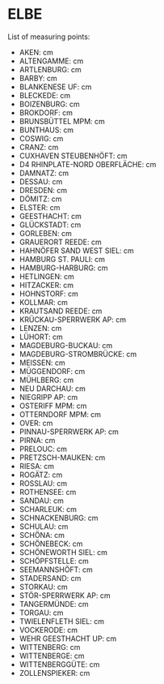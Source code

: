 # ELBE

List of measuring points:

* AKEN: <Value topic="rivers/pegel-online/ELBE/AKEN/measurementValue"/> cm
* ALTENGAMME: <Value topic="rivers/pegel-online/ELBE/ALTENGAMME/measurementValue"/> cm
* ARTLENBURG: <Value topic="rivers/pegel-online/ELBE/ARTLENBURG/measurementValue"/> cm
* BARBY: <Value topic="rivers/pegel-online/ELBE/BARBY/measurementValue"/> cm
* BLANKENESE UF: <Value topic="rivers/pegel-online/ELBE/BLANKENESE UF/measurementValue"/> cm
* BLECKEDE: <Value topic="rivers/pegel-online/ELBE/BLECKEDE/measurementValue"/> cm
* BOIZENBURG: <Value topic="rivers/pegel-online/ELBE/BOIZENBURG/measurementValue"/> cm
* BROKDORF: <Value topic="rivers/pegel-online/ELBE/BROKDORF/measurementValue"/> cm
* BRUNSBÜTTEL MPM: <Value topic="rivers/pegel-online/ELBE/BRUNSBÜTTEL MPM/measurementValue"/> cm
* BUNTHAUS: <Value topic="rivers/pegel-online/ELBE/BUNTHAUS/measurementValue"/> cm
* COSWIG: <Value topic="rivers/pegel-online/ELBE/COSWIG/measurementValue"/> cm
* CRANZ: <Value topic="rivers/pegel-online/ELBE/CRANZ/measurementValue"/> cm
* CUXHAVEN STEUBENHÖFT: <Value topic="rivers/pegel-online/ELBE/CUXHAVEN STEUBENHÖFT/measurementValue"/> cm
* D4 RHINPLATE-NORD OBERFLÄCHE: <Value topic="rivers/pegel-online/ELBE/D4 RHINPLATE-NORD OBERFLÄCHE/measurementValue"/> cm
* DAMNATZ: <Value topic="rivers/pegel-online/ELBE/DAMNATZ/measurementValue"/> cm
* DESSAU: <Value topic="rivers/pegel-online/ELBE/DESSAU/measurementValue"/> cm
* DRESDEN: <Value topic="rivers/pegel-online/ELBE/DRESDEN/measurementValue"/> cm
* DÖMITZ: <Value topic="rivers/pegel-online/ELBE/DÖMITZ/measurementValue"/> cm
* ELSTER: <Value topic="rivers/pegel-online/ELBE/ELSTER/measurementValue"/> cm
* GEESTHACHT: <Value topic="rivers/pegel-online/ELBE/GEESTHACHT/measurementValue"/> cm
* GLÜCKSTADT: <Value topic="rivers/pegel-online/ELBE/GLÜCKSTADT/measurementValue"/> cm
* GORLEBEN: <Value topic="rivers/pegel-online/ELBE/GORLEBEN/measurementValue"/> cm
* GRAUERORT REEDE: <Value topic="rivers/pegel-online/ELBE/GRAUERORT REEDE/measurementValue"/> cm
* HAHNÖFER SAND WEST SIEL: <Value topic="rivers/pegel-online/ELBE/HAHNÖFER SAND WEST SIEL/measurementValue"/> cm
* HAMBURG ST. PAULI: <Value topic="rivers/pegel-online/ELBE/HAMBURG ST. PAULI/measurementValue"/> cm
* HAMBURG-HARBURG: <Value topic="rivers/pegel-online/ELBE/HAMBURG-HARBURG/measurementValue"/> cm
* HETLINGEN: <Value topic="rivers/pegel-online/ELBE/HETLINGEN/measurementValue"/> cm
* HITZACKER: <Value topic="rivers/pegel-online/ELBE/HITZACKER/measurementValue"/> cm
* HOHNSTORF: <Value topic="rivers/pegel-online/ELBE/HOHNSTORF/measurementValue"/> cm
* KOLLMAR: <Value topic="rivers/pegel-online/ELBE/KOLLMAR/measurementValue"/> cm
* KRAUTSAND REEDE: <Value topic="rivers/pegel-online/ELBE/KRAUTSAND REEDE/measurementValue"/> cm
* KRÜCKAU-SPERRWERK AP: <Value topic="rivers/pegel-online/ELBE/KRÜCKAU-SPERRWERK AP/measurementValue"/> cm
* LENZEN: <Value topic="rivers/pegel-online/ELBE/LENZEN/measurementValue"/> cm
* LÜHORT: <Value topic="rivers/pegel-online/ELBE/LÜHORT/measurementValue"/> cm
* MAGDEBURG-BUCKAU: <Value topic="rivers/pegel-online/ELBE/MAGDEBURG-BUCKAU/measurementValue"/> cm
* MAGDEBURG-STROMBRÜCKE: <Value topic="rivers/pegel-online/ELBE/MAGDEBURG-STROMBRÜCKE/measurementValue"/> cm
* MEISSEN: <Value topic="rivers/pegel-online/ELBE/MEISSEN/measurementValue"/> cm
* MÜGGENDORF: <Value topic="rivers/pegel-online/ELBE/MÜGGENDORF/measurementValue"/> cm
* MÜHLBERG: <Value topic="rivers/pegel-online/ELBE/MÜHLBERG/measurementValue"/> cm
* NEU DARCHAU: <Value topic="rivers/pegel-online/ELBE/NEU DARCHAU/measurementValue"/> cm
* NIEGRIPP AP: <Value topic="rivers/pegel-online/ELBE/NIEGRIPP AP/measurementValue"/> cm
* OSTERIFF MPM: <Value topic="rivers/pegel-online/ELBE/OSTERIFF MPM/measurementValue"/> cm
* OTTERNDORF MPM: <Value topic="rivers/pegel-online/ELBE/OTTERNDORF MPM/measurementValue"/> cm
* OVER: <Value topic="rivers/pegel-online/ELBE/OVER/measurementValue"/> cm
* PINNAU-SPERRWERK AP: <Value topic="rivers/pegel-online/ELBE/PINNAU-SPERRWERK AP/measurementValue"/> cm
* PIRNA: <Value topic="rivers/pegel-online/ELBE/PIRNA/measurementValue"/> cm
* PRELOUC: <Value topic="rivers/pegel-online/ELBE/PRELOUC/measurementValue"/> cm
* PRETZSCH-MAUKEN: <Value topic="rivers/pegel-online/ELBE/PRETZSCH-MAUKEN/measurementValue"/> cm
* RIESA: <Value topic="rivers/pegel-online/ELBE/RIESA/measurementValue"/> cm
* ROGÄTZ: <Value topic="rivers/pegel-online/ELBE/ROGÄTZ/measurementValue"/> cm
* ROSSLAU: <Value topic="rivers/pegel-online/ELBE/ROSSLAU/measurementValue"/> cm
* ROTHENSEE: <Value topic="rivers/pegel-online/ELBE/ROTHENSEE/measurementValue"/> cm
* SANDAU: <Value topic="rivers/pegel-online/ELBE/SANDAU/measurementValue"/> cm
* SCHARLEUK: <Value topic="rivers/pegel-online/ELBE/SCHARLEUK/measurementValue"/> cm
* SCHNACKENBURG: <Value topic="rivers/pegel-online/ELBE/SCHNACKENBURG/measurementValue"/> cm
* SCHULAU: <Value topic="rivers/pegel-online/ELBE/SCHULAU/measurementValue"/> cm
* SCHÖNA: <Value topic="rivers/pegel-online/ELBE/SCHÖNA/measurementValue"/> cm
* SCHÖNEBECK: <Value topic="rivers/pegel-online/ELBE/SCHÖNEBECK/measurementValue"/> cm
* SCHÖNEWORTH SIEL: <Value topic="rivers/pegel-online/ELBE/SCHÖNEWORTH SIEL/measurementValue"/> cm
* SCHÖPFSTELLE: <Value topic="rivers/pegel-online/ELBE/SCHÖPFSTELLE/measurementValue"/> cm
* SEEMANNSHÖFT: <Value topic="rivers/pegel-online/ELBE/SEEMANNSHÖFT/measurementValue"/> cm
* STADERSAND: <Value topic="rivers/pegel-online/ELBE/STADERSAND/measurementValue"/> cm
* STORKAU: <Value topic="rivers/pegel-online/ELBE/STORKAU/measurementValue"/> cm
* STÖR-SPERRWERK AP: <Value topic="rivers/pegel-online/ELBE/STÖR-SPERRWERK AP/measurementValue"/> cm
* TANGERMÜNDE: <Value topic="rivers/pegel-online/ELBE/TANGERMÜNDE/measurementValue"/> cm
* TORGAU: <Value topic="rivers/pegel-online/ELBE/TORGAU/measurementValue"/> cm
* TWIELENFLETH SIEL: <Value topic="rivers/pegel-online/ELBE/TWIELENFLETH SIEL/measurementValue"/> cm
* VOCKERODE: <Value topic="rivers/pegel-online/ELBE/VOCKERODE/measurementValue"/> cm
* WEHR GEESTHACHT UP: <Value topic="rivers/pegel-online/ELBE/WEHR GEESTHACHT UP/measurementValue"/> cm
* WITTENBERG: <Value topic="rivers/pegel-online/ELBE/WITTENBERG/measurementValue"/> cm
* WITTENBERGE: <Value topic="rivers/pegel-online/ELBE/WITTENBERGE/measurementValue"/> cm
* WITTENBERGGÜTE: <Value topic="rivers/pegel-online/ELBE/WITTENBERGGÜTE/measurementValue"/> cm
* ZOLLENSPIEKER: <Value topic="rivers/pegel-online/ELBE/ZOLLENSPIEKER/measurementValue"/> cm
